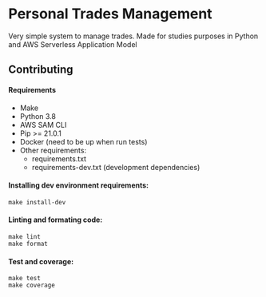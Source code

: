 # Personal Trades Management

Very simple system to manage trades. Made for studies purposes in Python and AWS Serverless Application Model

## Contributing

#### Requirements

- Make
- Python 3.8
- AWS SAM CLI
- Pip >= 21.0.1
- Docker (need to be up when run tests)
- Other requirements:
    - requirements.txt
    - requirements-dev.txt (development dependencies)

#### Installing dev environment requirements:

```
make install-dev
```

#### Linting and formating code:

```
make lint
make format
```

#### Test and coverage:

```
make test
make coverage
```
